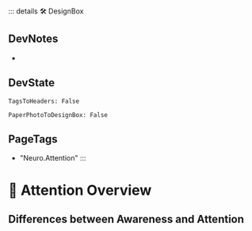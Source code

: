 ::: details 🛠 <dev>DesignBox</dev> 

## DevNotes
- 

## DevState

`TagsToHeaders: False`

`PaperPhotoToDesignBox: False`


<h2>PageTags</h2>

- "Neuro.Attention"
:::

# 💜 <neuro>Attention Overview</neuro>

## Differences between Awareness and Attention